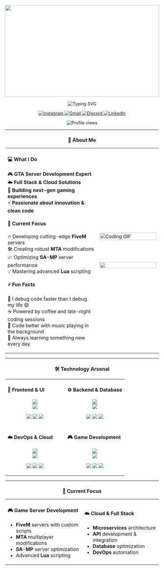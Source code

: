 <div align="center">

<!-- Header com gradiente animado -->
<img width="100%" height="300" src="https://capsule-render.vercel.app/api?type=waving&color=gradient&customColorList=6,11,20&height=300&section=header&text=Socket%20💻&fontSize=70&fontColor=fff&animation=twinkling&fontAlignY=40&desc=Full%20Stack%20Developer%20%7C%20Cloud%20Ecosystem%20Specialist&descAlignY=60&descAlign=50"/>

<!-- Typing animation -->
<p align="center">
  <img src="https://readme-typing-svg.herokuapp.com/?font=Fira+Code&size=22&duration=4000&pause=1000&color=6366F1&center=true&vCenter=true&multiline=true&width=600&height=80&lines=💻+Building+the+future+with+code;🌟+Passionate+about+innovation;🎮+GTA+Server+Development+Expert;☁️+Cloud+%26+Full+Stack+Enthusiast" alt="Typing SVG" />
</p>

<!-- Social badges com hover effects -->
<p align="center">
  <a href="https://instagram.com/jonaszxv7_" target="_blank">
    <img src="https://img.shields.io/badge/Instagram-E4405F?style=for-the-badge&logo=instagram&logoColor=white&labelColor=000000" alt="Instagram"/>
  </a>
  <a href="mailto:cjonasxz@gmail.com" target="_blank">
    <img src="https://img.shields.io/badge/Gmail-EA4335?style=for-the-badge&logo=gmail&logoColor=white&labelColor=000000" alt="Gmail"/>
  </a>
  <a href="https://discord.com/users/shawty.rjz" target="_blank">
    <img src="https://img.shields.io/badge/Discord-5865F2?style=for-the-badge&logo=discord&logoColor=white&labelColor=000000" alt="Discord"/>
  </a>
  <a href="https://linkedin.com/in/jonasxz" target="_blank">
    <img src="https://img.shields.io/badge/LinkedIn-0077B5?style=for-the-badge&logo=linkedin&logoColor=white&labelColor=000000" alt="LinkedIn"/>
  </a>
</p>

<!-- Profile views counter -->
<p align="center">
  <img src="https://komarev.com/ghpvc/?username=devjonasxz&style=for-the-badge&color=6366f1&labelColor=000000" alt="Profile views" />
</p>

---

<!-- About section com design ultra moderno -->
### 🚀 About Me

<div align="center">

<table>
<tr>
<td width="60%">

#### 💻 What I Do
<p align="left">
🎮 <strong>GTA Server Development Expert</strong><br/>
☁️ <strong>Full Stack & Cloud Solutions</strong><br/>
🚀 <strong>Building next-gen gaming experiences</strong><br/>
⚡ <strong>Passionate about innovation & clean code</strong>
</p>

#### 🎯 Current Focus
<p align="left">
🔥 Developing cutting-edge <strong>FiveM</strong> servers<br/>
🛠️ Creating robust <strong>MTA</strong> modifications<br/>
📈 Optimizing <strong>SA-MP</strong> server performance<br/>
💡 Mastering advanced <strong>Lua</strong> scripting
</p>

#### ⚡ Fun Facts
<p align="left">
🐛 I debug code faster than I debug my life 😄<br/>
☕ Powered by coffee and late-night coding sessions<br/>
🎵 Code better with music playing in the background<br/>
🌟 Always learning something new every day
</p>

</td>
<td width="40%">

<img alt="Coding GIF" width="100%" src="https://raw.githubusercontent.com/abhisheknaiidu/abhisheknaiidu/master/code.gif">

<br/><br/>

<img src="https://github-readme-stats.vercel.app/api?username=devjonasxz&show_icons=true&theme=tokyonight&hide_border=true&count_private=true&bg_color=0D1117&title_color=6366F1&icon_color=6366F1&text_color=C9D1D9&card_width=300" width="100%"/>

</td>
</tr>
</table>

</div>

---

<!-- Tech stack ultra moderno com cards -->
### 🛠️ Technology Arsenal

<div align="center">

<table>
<tr>
<td width="50%">

#### 🎨 Frontend & UI
<p align="center">
  <img src="https://skillicons.dev/icons?i=js,ts,react,vue&theme=dark" /><br/>
  <img src="https://skillicons.dev/icons?i=html,css,tailwind,vite&theme=dark" />
</p>

<p align="center">
  <img src="https://img.shields.io/badge/JavaScript-F7DF1E?style=for-the-badge&logo=javascript&logoColor=black"/>
  <img src="https://img.shields.io/badge/React-61DAFB?style=for-the-badge&logo=react&logoColor=black"/>
  <img src="https://img.shields.io/badge/Vue.js-4FC08D?style=for-the-badge&logo=vue.js&logoColor=white"/>
</p>

</td>
<td width="50%">

#### ⚙️ Backend & Database
<p align="center">
  <img src="https://skillicons.dev/icons?i=nodejs,express,cs,dotnet&theme=dark" /><br/>
  <img src="https://skillicons.dev/icons?i=php,mysql,mongodb,redis&theme=dark" />
</p>

<p align="center">
  <img src="https://img.shields.io/badge/Node.js-339933?style=for-the-badge&logo=node.js&logoColor=white"/>
  <img src="https://img.shields.io/badge/C%23-239120?style=for-the-badge&logo=c-sharp&logoColor=white"/>
  <img src="https://img.shields.io/badge/MySQL-4479A1?style=for-the-badge&logo=mysql&logoColor=white"/>
</p>

</td>
</tr>
<tr>
<td width="50%">

#### ☁️ DevOps & Cloud
<p align="center">
  <img src="https://skillicons.dev/icons?i=aws,docker,kubernetes,git&theme=dark" /><br/>
  <img src="https://skillicons.dev/icons?i=github,vscode,postman,linux&theme=dark" />
</p>

<p align="center">
  <img src="https://img.shields.io/badge/AWS-232F3E?style=for-the-badge&logo=amazon-aws&logoColor=white"/>
  <img src="https://img.shields.io/badge/Docker-2496ED?style=for-the-badge&logo=docker&logoColor=white"/>
  <img src="https://img.shields.io/badge/Git-F05032?style=for-the-badge&logo=git&logoColor=white"/>
</p>

</td>
<td width="50%">

#### 🎮 Game Development
<p align="center">
  <img src="https://skillicons.dev/icons?i=lua,cpp,unity,unreal&theme=dark" /><br/>
  <img src="https://img.shields.io/badge/FiveM-000000?style=for-the-badge&logo=data:image/svg+xml;base64,PHN2ZyB3aWR0aD0iMjQiIGhlaWdodD0iMjQiIHZpZXdCb3g9IjAgMCAyNCAyNCIgZmlsbD0ibm9uZSIgeG1sbnM9Imh0dHA6Ly93d3cudzMub3JnLzIwMDAvc3ZnIj4KPHBhdGggZD0iTTEyIDJMMTMuMDkgOC4yNkwyMCA5TDEzLjA5IDE1Ljc0TDEyIDIyTDEwLjkxIDE1Ljc0TDQgOUwxMC45MSA4LjI2TDEyIDJaIiBmaWxsPSJ3aGl0ZSIvPgo8L3N2Zz4K&logoColor=white"/>
</p>

<p align="center">
  <img src="https://img.shields.io/badge/Lua-2C2D72?style=for-the-badge&logo=lua&logoColor=white"/>
  <img src="https://img.shields.io/badge/C++-00599C?style=for-the-badge&logo=c%2B%2B&logoColor=white"/>
  <img src="https://img.shields.io/badge/Unity-000000?style=for-the-badge&logo=unity&logoColor=white"/>
</p>

</td>
</tr>
</table>

</div>

---

<!-- Current Focus com design cards -->
### 🎯 Current Focus

<div align="center">

<table>
<tr>
<td width="50%">

#### 🎮 Game Server Development
- **FiveM** servers with custom scripts
- **MTA** multiplayer modifications  
- **SA-MP** server optimization
- Advanced **Lua** scripting

</td>
<td width="50%">

#### ☁️ Cloud & Full Stack
- **Microservices** architecture
- **API** development & integration
- **Database** optimization
- **DevOps** automation

</td>
</tr>
</table>

</div>

</div>
